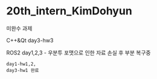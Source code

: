 # 20th_intern_KimDohyun

미완수 과제

C++&Qt day3-hw3

ROS2 day1,2,3 - 우분투 포맷으로 인한 자료 손실 후 부분 복구중

    day1-hw1,2,
    day3-hw1 완료

